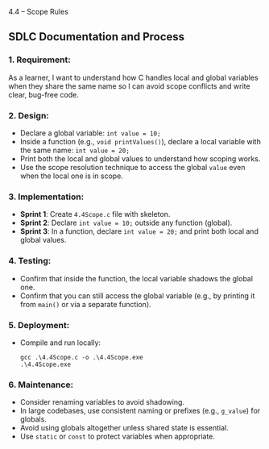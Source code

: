  4.4 – Scope Rules
## SDLC Documentation and Process

### 1. **Requirement:**
   As a learner, I want to understand how C handles local and global variables when they share the same name so I can avoid scope conflicts and write clear, bug-free code.

### 2. **Design:**
   - Declare a global variable: `int value = 10;`
   - Inside a function (e.g., `void printValues()`), declare a local variable with the same name: `int value = 20;`
   - Print both the local and global values to understand how scoping works.
   - Use the scope resolution technique to access the global `value` even when the local one is in scope.

### 3. **Implementation:**
   - **Sprint 1**: Create `4.4Scope.c` file with skeleton.
   - **Sprint 2**: Declare `int value = 10;` outside any function (global).
   - **Sprint 3**: In a function, declare `int value = 20;` and print both local and global values.

### 4. **Testing:**
   - Confirm that inside the function, the local variable shadows the global one.
   - Confirm that you can still access the global variable (e.g., by printing it from `main()` or via a separate function).

### 5. **Deployment:**
   - Compile and run locally:
     ```
     gcc .\4.4Scope.c -o .\4.4Scope.exe
     .\4.4Scope.exe
     ```

### 6. **Maintenance:**
   - Consider renaming variables to avoid shadowing.
   - In large codebases, use consistent naming or prefixes (e.g., `g_value`) for globals.
   - Avoid using globals altogether unless shared state is essential.
   - Use `static` or `const` to protect variables when appropriate.